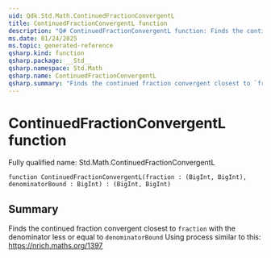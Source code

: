 ```yaml
---
uid: Qdk.Std.Math.ContinuedFractionConvergentL
title: ContinuedFractionConvergentL function
description: "Q# ContinuedFractionConvergentL function: Finds the continued fraction convergent closest to `fraction` with the denominator less or equal to `denominatorBound` Using process similar to this: https://nrich.maths.org/1397"
ms.date: 01/24/2025
ms.topic: generated-reference
qsharp.kind: function
qsharp.package: __Std__
qsharp.namespace: Std.Math
qsharp.name: ContinuedFractionConvergentL
qsharp.summary: "Finds the continued fraction convergent closest to `fraction` with the denominator less or equal to `denominatorBound` Using process similar to this: https://nrich.maths.org/1397"
---
```


# ContinuedFractionConvergentL function

Fully qualified name: Std.Math.ContinuedFractionConvergentL

```qsharp
function ContinuedFractionConvergentL(fraction : (BigInt, BigInt), denominatorBound : BigInt) : (BigInt, BigInt)
```

## Summary
Finds the continued fraction convergent closest to `fraction`
with the denominator less or equal to `denominatorBound`
Using process similar to this: https://nrich.maths.org/1397
